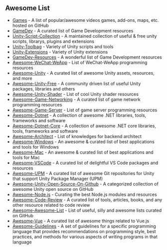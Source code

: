 ## Awesome List

  - [Games](https://github.com/leereilly/games) - A list of popular/awesome videos games, add-ons, maps, etc. hosted on GitHub
  - [GameDev](https://github.com/crazyshader/GameDev) - A curated list of Game Development resources
  - [Unity-Script-Collection](https://github.com/michidk/Unity-Script-Collection) - A maintained collection of useful & free unity scripts, librarys, plugins and extensions
  - [Unity-Toolbag](https://github.com/nickgravelyn/UnityToolbag) - Variety of Unity scripts and tools
  - [Unity-Extensions](https://github.com/yuyang9119/UnityExtensions) - Variety of Unity extensions
  - [GameDev-Resources](https://github.com/Kavex/GameDev-Resources) - A wonderful list of Game Development resources
  - [Awesome-WeChat-WeApp](https://github.com/justjavac/awesome-wechat-weapp) - List of WeChat-WeApp programming resources
  - [Awesome-Unity](https://github.com/RyanNielson/awesome-unity) - A curated list of awesome Unity assets, resources, and more
  - [Awesome-Unity-Free](https://github.com/netpyoung/awesome-unity-free) - A community driven list of useful Unity packages,  libraries and others
  - [Awesome-Unity-Shader](https://github.com/QianMo/Awesome-Unity-Shader) - List of cool Unity shader resources
  - [Awesome-Game-Networking](https://github.com/MFatihMAR/Awesome-Game-Networking) - A curated list of game network programming resources
  - [Awesome-Game-Server](https://github.com/hstcscolor/awesome-gameserver-cn) - List of game server programming resources
  - [Awesome-Dotnet](https://github.com/quozd/awesome-dotnet) - A collection of awesome .NET libraries, tools, frameworks and software
  - [Awesome-Dotnet-Core](https://github.com/thangchung/awesome-dotnet-core) - A collection of awesome .NET core libraries, tools, frameworks and software
  - [Awesome-Architect](https://github.com/xingshaocheng/architect-awesome) - List of knowledges for backend architect
  - [Awesome-Windows](https://github.com/Awesome-Windows/Awesome) - An awesome & curated list of best applications and tools for Windows
  - [Awesome-Mac](https://github.com/jaywcjlove/awesome-mac) - An awesome & curated list of best applications and tools for Mac
  - [Awesome-VSCode](https://github.com/viatsko/awesome-vscode) - A curated list of delightful VS Code packages and resources
  - [Awesome-UPM](https://github.com/starikcetin/awesome-upm) - A curated list of awesome Git repositories for Unity that support Unity Package Manager (UPM)
  - [Awesome-Unity-Open-Source-On-Github](https://github.com/baba-s/awesome-unity-open-source-on-github) - A categorized collection of awesome Unity open source on GitHub
  - [Awesome-Node.js](https://github.com/sindresorhus/awesome-nodejs) - Curating the best Node.js modules and resources
  - [Awesome-Code-Review](https://github.com/joho/awesome-code-review) - A curated list of tools, articles, books, and any other resource related to code review
  - [Awesome-Awesome-List](https://github.com/jnv/lists) - List of useful, silly and awesome lists curated on GitHub
  - [Awesome-Vue](https://github.com/vuejs/awesome-vue) - A curated list of awesome things related to Vue.js
  - [Awesome-Guidelines](https://github.com/Kristories/awesome-guidelines) - A set of guidelines for a specific programming language that provides recommendations on programming style, best practices, and methods for various aspects of writing programs in that language
